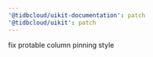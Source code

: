 ```yaml
---
'@tidbcloud/uikit-documentation': patch
'@tidbcloud/uikit': patch
---
```


fix protable column pinning style
